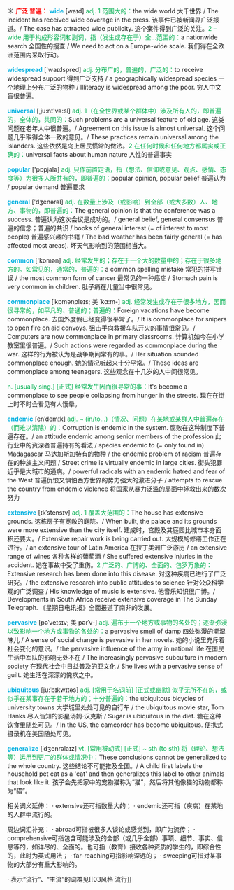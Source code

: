 ☀ <font color="red">**广泛 普遍：**</font>
<font color="sky blue">**wide**</font> [waɪd] 
<font color="#00b050">adj. 1 范围大的：</font>the wide world 大千世界 / The incident has received wide coverage in the press. 该事件已被新闻界广泛报道。/ The case has attracted wide publicity. 这个案件得到广泛的关注。<font color="#00b050">2 –wide 用于构成形容词和副词，指（发生或存在于）全…范围的：</font>a nationwide search 全国性的搜查 / We need to act on a Europe-wide scale. 我们得在全欧洲范围内采取行动。

<font color="sky blue">**widespread**</font> ['waɪdspred] 
<font color="#00b050">adj. 分布广的，普遍的，广泛的：</font>to receive widespread support 得到广泛支持 / a geographically widespread species 一个地理上分布广泛的物种 / Illiteracy is widespread among the poor. 穷人中文盲很普遍。

<font color="sky blue">**universal**</font> [͵ju:nɪ'və:sl] 
<font color="#00b050">adj. 1（在全世界或某个群体中）涉及所有人的，即普遍的，全体的，共同的：</font>Such problems are a universal feature of old age. 这类问题在老年人中很普遍。/ Agreement on this issue is almost universal. 这个问题几乎取得全体一致的意见。/ These practices remain universal among the islanders. 这些依然是岛上居民惯常的做法。<font color="#00b050">2 在任何时候和任何地方都属实或正确的：</font>universal facts about human nature 人性的普遍事实

<font color="sky blue">**popular**</font> ['pɒpjələ] 
<font color="#00b050">adj. 只作前置定语，指（想法、信仰或意见、观点、感情、态度等）为很多人所共有的，即普遍的：</font>popular opinion, popular belief 普遍认为 / popular demand 普遍要求

<font color="sky blue">**general**</font> ['dӡenərəl] 
<font color="#00b050">adj. 在数量上涉及（或影响）到全部（或大多数）人、地方、事物的，即普遍的：</font>The general opinion is that the conference was a success. 普遍认为这次会议是成功的。/ general belief, general consensus 普遍的信念；普遍的共识 / books of general interest (= of interest to most people) 普遍感兴趣的书籍 / The bad weather has been fairly general (= has affected most areas). 坏天气影响到的范围相当大。

<font color="sky blue">**common**</font> ['kɒmən] 
<font color="#00b050">adj. 经常发生的；存在于一个大的数量中的；存在于很多地方的。如常见的，通常的，普遍的：</font>a common spelling mistake 常犯的拼写错误 / the most common form of cancer 最常见的一种癌症 / Stomach pain is very common in children. 肚子痛在儿童当中很常见。
                       
<font color="sky blue">**commonplace**</font> [ˈkɒmənpleɪs; 美 ˈkɑ:m-]
<font color="#00b050">adj. 经常发生或存在于很多地方，因而很寻常的，如平凡的、普通的；普遍的：</font>Foreign vacations have become commonplace. 去国外度假已经变得很平常了。/ It is commonplace for snipers to open fire on aid convoys. 狙击手向救援车队开火的事情很常见。/ Computers are now commonplace in primary classrooms. 计算机如今在小学教室里很普遍。/ Such actions were regarded as commonplace during the war. 这样的行为被认为是战争期间常有的事。/ Her situation sounded commonplace enough. 她的情况听起来十分平常。/ These ideas are commonplace among teenagers. 这些观念在十几岁的人中间很常见。

<font color="#00b050">n. [usually sing.] [正式] 经常发生因而很寻常的事：</font>It's become a commonplace to see people collapsing from hunger in the streets. 现在在街上时不时会看见有人饿晕。

<font color="sky blue">**endemic**</font> [enˈdemɪk]
<font color="#00b050">adj. ~ (in/to…)（情况、问题）在某地或某群人中普遍存在（而难以清除）的：</font>Corruption is endemic in the system. 腐败在这种制度下普遍存在。/ an attitude endemic among senior members of the profession 此行业中的资深者普遍持有的看法 / species endemic to (= only found in) Madagascar 马达加斯加特有的物种 / the endemic problem of racism 普遍存在的种族主义问题 / Street crime is virtually endemic in large cities. 街头犯罪近乎是大城市的通病。/ powerful radicals with an endemic hatred and fear of the West 普遍仇恨又惧怕西方世界的势力强大的激进分子 / attempts to rescue the country from endemic violence 将国家从暴力泛滥的局面中拯救出来的数次努力          

<font color="sky blue">**extensive**</font> [ɪkˈstensɪv]
<font color="#00b050">adj. 1 覆盖大范围的：</font>The house has extensive grounds. 这栋房子有宽敞的庭院。/ When built, the palace and its grounds were more extensive than the city itself. 建成时，宫殿及其庭园比城市本身面积还要大。/ Extensive repair work is being carried out. 大规模的修缮工作正在进行。/ an extensive tour of Latin America 在拉丁美洲广泛游历 / an extensive range of wines 各种各样的葡萄酒 / She suffered extensive injuries in the accident. 她在事故中受了重伤。<font color="#00b050">2 广泛的、广博的、全面的、包罗万象的：</font>Extensive research has been done into this disease. 对这种疾病已进行了广泛研究。/ the extensive research into public attitudes to science 针对公众科学观的广泛调查 / His knowledge of music is extensive. 他音乐知识很广博。/ Developments in South Africa receive extensive coverage in The Sunday Telegraph. 《星期日电讯报》全面报道了南非的发展。
     
<font color="sky blue">**pervasive**</font> [pəˈveɪsɪv; 美 pərˈv-]
<font color="#00b050">adj. 遍布于一个地方或事物的各处的；逐渐弥漫以致影响一个地方或事物的各处的：</font>a pervasive smell of damp 四处弥漫的潮湿味儿 / A sense of social change is pervasive in her novels. 她的小说里充斥着社会变化的意识。/ the pervasive influence of the army in national life 在国民生活中军队的影响无处不在 / The increasingly pervasive subculture in modern society 在现代社会中日益普及的亚文化 / She lives with a pervasive sense of guilt. 她生活在深深的愧疚之中。

<font color="sky blue">**ubiquitous**</font> [ju:ˈbɪkwɪtəs]
<font color="#00b050">adj. [常用于名词前] [正式或幽默] 似乎无所不在的，或似乎在某事存在于若干地方的；十分普遍的：</font>the ubiquitous bicycles of university towns 大学城里处处可见的自行车 / the ubiquitous movie star, Tom Hanks 尽人皆知的影星汤姆·汉克斯 / Sugar is ubiquitous in the diet. 糖在这种饮食里随处可见。/ In the US, the camcorder has become ubiquitous. 便携式摄录机在美国随处可见。
           
<font color="sky blue">**generalize**</font> [ˈdʒenrəlaɪz]
<font color="#00b050">vt. [常用被动式] [正式] ~ sth (to sth) 将（理论、想法等）运用到更广的群体或情况中：</font>These conclusions cannot be generalized to the whole country. 这些结论不可能推及全国。/ A child first labels the household pet cat as a 'cat' and then generalizes this label to other animals that look like it. 孩子会先把家中的宠物猫称为“猫”，然后将其他像猫的动物都称为“猫”。

相关词义延伸：
· extensive还可指数量大的；
· endemic还可指（疾病）在某地的人群中流行的。

周边词汇补充：
· abroad可指被很多人谈论或感觉到，即广为流传；
· comprehensive可指包含可能涉及的全部（或几乎全部）事项、细节、事实、信息等的，如详尽的、全面的。也可指（教育）接收各种资质的学生的，即综合性的，此时为英式用法；
· far-reaching可指影响深远的；
· sweeping可指对某事物的大部分有重大影响的。

· 表示“流行”、“主流”的词群见[[03风格 流行]]